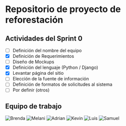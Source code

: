 # Repositorio de proyecto de reforestación

## Actividades del Sprint 0
- [ ]  Definición del nombre del equipo
- [X]  Definición de Requerimientos
- [ ]  Diseño de Mockups
- [X]  Definición del lenguaje (Python / Django)
- [X]  Levantar página del sitio
- [ ]  Elección de la fuente de información
- [ ]  Definición de formatos de solicitudes al sistema
- [ ]  Por definir (otros)

## Equipo de trabajo
![Brenda](https://github-readme-stats.vercel.app/api?username=marbrehi&theme=buefy&layout=compact)
![Melani](https://github-readme-stats.vercel.app/api?username=Bestobetsa&theme=dracula&layout=compact)
![Adrian](https://github-readme-stats.vercel.app/api?username=AdrianPardo99&theme=vue-dark&layout=compact)
![Kevin](https://github-readme-stats.vercel.app/api?username=Kevin-Garcia-Martinez&theme=prussian&layout=compact)
![Luis](https://github-readme-stats.vercel.app/api?username=LuisEnriqueHdz&theme=solarized-light&layout=compact)
![Samuel](https://github-readme-stats.vercel.app/api?username=SamAlJuMa&theme=gotham&layout=compact)
